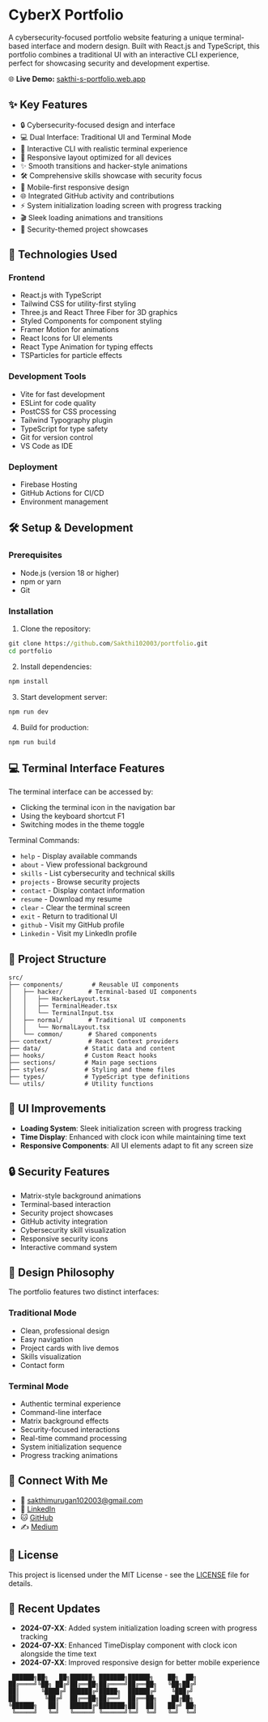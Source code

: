 # CyberX Portfolio

A cybersecurity-focused portfolio website featuring a unique terminal-based interface and modern design. Built with React.js and TypeScript, this portfolio combines a traditional UI with an interactive CLI experience, perfect for showcasing security and development expertise.

🌐 **Live Demo:** [sakthi-s-portfolio.web.app](https://sakthi-s-portfolio.web.app/)

## ✨ Key Features

- 🔒 Cybersecurity-focused design and interface
- 💻 Dual Interface: Traditional UI and Terminal Mode
- 🎯 Interactive CLI with realistic terminal experience
- 🚀 Responsive layout optimized for all devices
- ✨ Smooth transitions and hacker-style animations
- 🛠️ Comprehensive skills showcase with security focus
- 📱 Mobile-first responsive design
- 🌐 Integrated GitHub activity and contributions
- ⚡ System initialization loading screen with progress tracking
- 🎬 Sleek loading animations and transitions
- 🔐 Security-themed project showcases

## 🚀 Technologies Used

### Frontend
- React.js with TypeScript
- Tailwind CSS for utility-first styling
- Three.js and React Three Fiber for 3D graphics
- Styled Components for component styling
- Framer Motion for animations
- React Icons for UI elements
- React Type Animation for typing effects
- TSParticles for particle effects

### Development Tools
- Vite for fast development
- ESLint for code quality
- PostCSS for CSS processing
- Tailwind Typography plugin
- TypeScript for type safety
- Git for version control
- VS Code as IDE

### Deployment
- Firebase Hosting
- GitHub Actions for CI/CD
- Environment management

## 🛠️ Setup & Development

### Prerequisites
- Node.js (version 18 or higher)
- npm or yarn
- Git

### Installation

1. Clone the repository:
```cmd
git clone https://github.com/Sakthi102003/portfolio.git
cd portfolio
```

2. Install dependencies:
```cmd
npm install
```

3. Start development server:
```cmd
npm run dev
```

4. Build for production:
```cmd
npm run build
```

## 💻 Terminal Interface Features

The terminal interface can be accessed by:
- Clicking the terminal icon in the navigation bar
- Using the keyboard shortcut F1
- Switching modes in the theme toggle

Terminal Commands:
- `help` - Display available commands
- `about` - View professional background
- `skills` - List cybersecurity and technical skills
- `projects` - Browse security projects
- `contact` - Display contact information
- `resume` - Download my resume
- `clear` - Clear the terminal screen
- `exit` - Return to traditional UI
- `github` - Visit my GitHub profile
- `Linkedin` - Visit my LinkedIn profile

## 📁 Project Structure

```
src/
├── components/        # Reusable UI components
│   ├── hacker/       # Terminal-based UI components
│   │   ├── HackerLayout.tsx
│   │   ├── TerminalHeader.tsx
│   │   └── TerminalInput.tsx
│   ├── normal/       # Traditional UI components
│   │   └── NormalLayout.tsx
│   └── common/       # Shared components
├── context/          # React Context providers
├── data/            # Static data and content
├── hooks/           # Custom React hooks
├── sections/        # Main page sections
├── styles/          # Styling and theme files
├── types/           # TypeScript type definitions
└── utils/           # Utility functions
```

## 🎨 UI Improvements

- **Loading System**: Sleek initialization screen with progress tracking
- **Time Display**: Enhanced with clock icon while maintaining time text
- **Responsive Components**: All UI elements adapt to fit any screen size

## 🔒 Security Features

- Matrix-style background animations
- Terminal-based interaction
- Security project showcases
- GitHub activity integration
- Cybersecurity skill visualization
- Responsive security icons
- Interactive command system

## 🎨 Design Philosophy

The portfolio features two distinct interfaces:

### Traditional Mode
- Clean, professional design
- Easy navigation
- Project cards with live demos
- Skills visualization
- Contact form

### Terminal Mode
- Authentic terminal experience
- Command-line interface
- Matrix background effects
- Security-focused interactions
- Real-time command processing
- System initialization sequence
- Progress tracking animations

## 🤝 Connect With Me

- 📧 [sakthimurugan102003@gmail.com](mailto:sakthimurugan102003@gmail.com)
- 💼 [LinkedIn](https://linkedin.com/in/sakthimurugan-s)
- 🐱 [GitHub](https://github.com/Sakthi102003)
- ✍️ [Medium](https://medium.com/@sakthimurugan102003)

## 📄 License

This project is licensed under the MIT License - see the [LICENSE](LICENSE) file for details.

## 🔄 Recent Updates

- **2024-07-XX**: Added system initialization loading screen with progress tracking
- **2024-07-XX**: Enhanced TimeDisplay component with clock icon alongside the time text
- **2024-07-XX**: Improved responsive design for better mobile experience

```ascii
 ██████╗██╗   ██╗██████╗ ███████╗██████╗    ██╗  ██╗
██╔════╝╚██╗ ██╔╝██╔══██╗██╔════╝██╔══██╗   ╚██╗██╔╝
██║      ╚████╔╝ ██████╔╝█████╗  ██████╔╝    ╚███╔╝ 
██║       ╚██╔╝  ██╔══██╗██╔══╝  ██╔══██╗    ██╔██╗ 
╚██████╗   ██║   ██████╔╝███████╗██║  ██║   ██╔╝ ██╗
 ╚═════╝   ╚═╝   ╚═════╝ ╚══════╝╚═╝  ╚═╝   ╚═╝  ╚═╝
```
